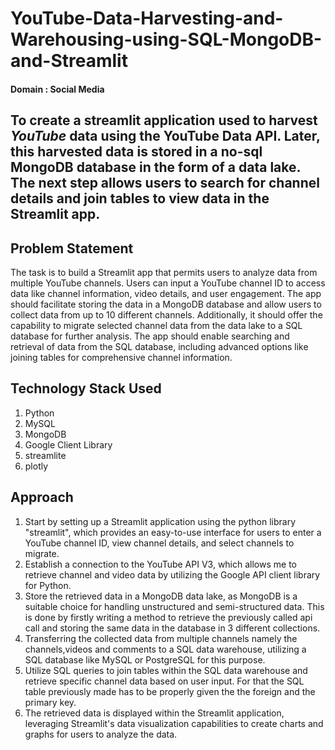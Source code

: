 # YouTube-Data-Harvesting-and-Warehousing-using-SQL-MongoDB-and-Streamlit
#### Domain : Social Media
## To create a streamlit application used to harvest *YouTube* data using the YouTube Data API. Later, this harvested data is stored in a no-sql MongoDB database in the form of a data lake. The next step allows users to search for channel details and join tables to view data in the Streamlit app.

## Problem Statement 
The task is to build a Streamlit app that permits users to analyze data from multiple YouTube channels. Users can input a YouTube channel ID to access data like channel information, video details, and user engagement. The app should facilitate storing the data in a MongoDB database and allow users to collect data from up to 10 different channels. Additionally, it should offer the capability to migrate selected channel data from the data lake to a SQL database for further analysis. The app should enable searching and retrieval of data from the SQL database, including advanced options like joining tables for comprehensive channel information.

## Technology Stack Used
1. Python
2. MySQL
3. MongoDB
4. Google Client Library 
5. streamlite
6. plotly

## Approach

1. Start by setting up a Streamlit application using the python library "streamlit", which provides an easy-to-use interface for users to enter a YouTube channel ID, view channel details, and select channels to migrate.
2. Establish a connection to the YouTube API V3, which allows me to retrieve channel and video data by utilizing the Google API client library for Python. 
3. Store the retrieved data in a MongoDB data lake, as MongoDB is a suitable choice for handling unstructured and semi-structured data. This is done by firstly writing a    method to retrieve the previously called api call and storing the same data in the database in 3 different collections.
4. Transferring the collected data from multiple channels namely the channels,videos and comments to a SQL data warehouse, utilizing a SQL database like MySQL or PostgreSQL for this purpose.
5. Utilize SQL queries to join tables within the SQL data warehouse and retrieve specific channel data based on user input. For that the SQL table previously made has to be properly given the the foreign and the primary key. 
6. The retrieved data is displayed within the Streamlit application, leveraging Streamlit's data visualization capabilities to create charts and graphs for users to analyze the data.
